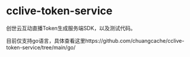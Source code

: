 # cclive-token-service

创世云互动直播Token生成服务端SDK，以及测试代码。

目前仅支持go语言，具体查看这里https://github.com/chuangcache/cclive-token-service/tree/main/go/